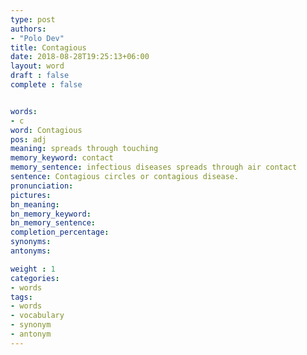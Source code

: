 ```yaml
---
type: post
authors:
- "Polo Dev"
title: Contagious
date: 2018-08-28T19:25:13+06:00
layout: word
draft : false
complete : false


words:
- c
word: Contagious
pos: adj
meaning: spreads through touching
memory_keyword: contact
memory_sentence: infectious diseases spreads through air contact
sentence: Contagious circles or contagious disease.
pronunciation:
pictures:
bn_meaning:
bn_memory_keyword:
bn_memory_sentence:
completion_percentage:
synonyms:
antonyms:

weight : 1
categories:
- words
tags:
- words
- vocabulary
- synonym
- antonym
---
```

